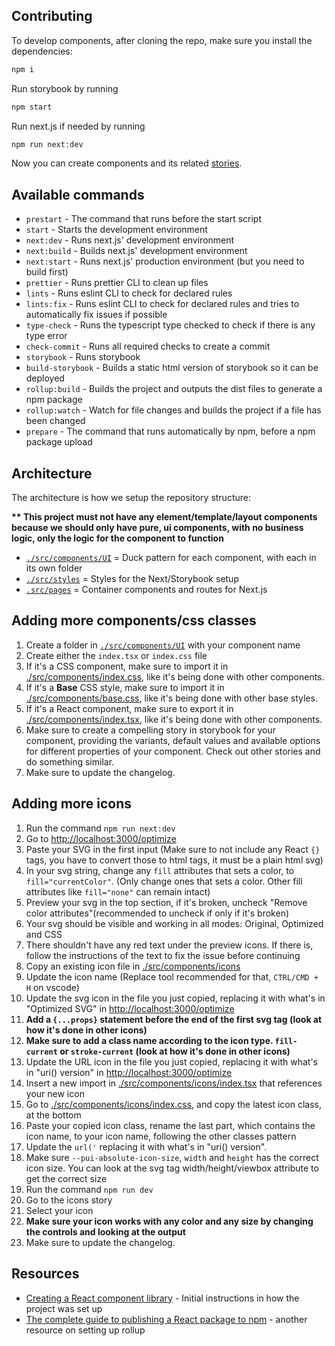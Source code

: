 ## Contributing

To develop components, after cloning the repo, make sure you install the dependencies:

```bash
npm i
```

Run storybook by running

```bash
npm start
```

Run next.js if needed by running

```bash
npm run next:dev
```

Now you can create components and its related [stories](https://storybook.js.org/docs/react/writing-stories/introduction).

## Available commands

- `prestart` - The command that runs before the start script
- `start` - Starts the development environment
- `next:dev` - Runs next.js' development environment
- `next:build` - Builds next.js' development environment
- `next:start` - Runs next.js' production environment (but you need to build first)
- `prettier` - Runs prettier CLI to clean up files
- `lints` - Runs eslint CLI to check for declared rules
- `lints:fix` - Runs eslint CLI to check for declared rules and tries to automatically fix issues if possible
- `type-check` - Runs the typescript type checked to check if there is any type error
- `check-commit` - Runs all required checks to create a commit
- `storybook` - Runs storybook
- `build-storybook` - Builds a static html version of storybook so it can be deployed
- `rollup:build` - Builds the project and outputs the dist files to generate a npm package
- `rollup:watch` - Watch for file changes and builds the project if a file has been changed
- `prepare` - The command that runs automatically by npm, before a npm package upload

## Architecture

The architecture is how we setup the repository structure:

**\*\* This project must not have any element/template/layout components because we should only have pure, ui components, with no business logic, only the logic for the component to function**

- [`./src/components/UI`](./src/components) = Duck pattern for each component, with each in its own folder
- [`./src/styles`](./src/styles) = Styles for the Next/Storybook setup
- [`.src/pages`](./src/pages) = Container components and routes for Next.js

## Adding more components/css classes

1. Create a folder in [`./src/components/UI`](./src/components) with your component name
1. Create either the `index.tsx` or `index.css` file
1. If it's a CSS component, make sure to import it in [./src/components/index.css](./src/components/index.css), like it's being done with other components.
1. If it's a **Base** CSS style, make sure to import it in [./src/components/base.css](./src/components/base.css), like it's being done with other base styles.
1. If it's a React component, make sure to export it in [./src/components/index.tsx](./src/components/index.tsx), like it's being done with other components.
1. Make sure to create a compelling story in storybook for your component, providing the variants, default values and available options for different properties of your component. Check out other stories and do something similar.
1. Make sure to update the changelog.

## Adding more icons

1. Run the command `npm run next:dev`
1. Go to [http://localhost:3000/optimize](http://localhost:3000/optimize)
1. Paste your SVG in the first input (Make sure to not include any React `{}` tags, you have to convert those to html tags, it must be a plain html svg)
1. In your svg string, change any `fill` attributes that sets a color, to `fill="currentColor"`. (Only change ones that sets a color. Other fill attributes like `fill="none"` can remain intact)
1. Preview your svg in the top section, if it's broken, uncheck "Remove color attributes"(recommended to uncheck if only if it's broken)
1. Your svg should be visible and working in all modes: Original, Optimized and CSS
1. There shouldn't have any red text under the preview icons. If there is, follow the instructions of the text to fix the issue before continuing
1. Copy an existing icon file in [./src/components/icons](./src/components/icons)
1. Update the icon name (Replace tool recommended for that, `CTRL/CMD + H` on vscode)
1. Update the svg icon in the file you just copied, replacing it with what's in "Optimized SVG" in [http://localhost:3000/optimize](http://localhost:3000/optimize)
1. **Add a `{...props}` statement before the end of the first svg tag (look at how it's done in other icons)**
1. **Make sure to add a class name according to the icon type. `fill-current` or `stroke-current` (look at how it's done in other icons)**
1. Update the URL icon in the file you just copied, replacing it with what's in "uri() version" in [http://localhost:3000/optimize](http://localhost:3000/optimize)
1. Insert a new import in [./src/components/icons/index.tsx](./src/components/icons/index.tsx) that references your new icon
1. Go to [./src/components/icons/index.css](./src/components/icons/index.css), and copy the latest icon class, at the bottom
1. Paste your copied icon class, rename the last part, which contains the icon name, to your icon name, following the other classes pattern
1. Update the `url('` replacing it with what's in "uri() version".
1. Make sure `--pui-absolute-icon-size`, `width` and `height` has the correct icon size. You can look at the svg tag width/height/viewbox attribute to get the correct size
1. Run the command `npm run dev`
1. Go to the icons story
1. Select your icon
1. **Make sure your icon works with any color and any size by changing the controls and looking at the output**
1. Make sure to update the changelog.

## Resources

- [Creating a React component library](https://blog.harveydelaney.com/creating-your-own-react-component-library/) - Initial instructions in how the project was set up
- [The complete guide to publishing a React package to npm](https://blog.logrocket.com/the-complete-guide-to-publishing-a-react-package-to-npm/) - another resource on setting up rollup
